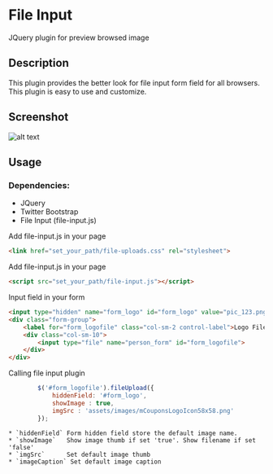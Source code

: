 # File Input

JQuery plugin for preview browsed image


## Description

This plugin provides the better look for file input form field for all browsers. This plugin is easy to use and customize.


## Screenshot

![alt text](https://github.com/kamranshahzad/ImageUpload/assets/images/file-upload-screenshot.png "File Upload screenshot")

## Usage
### Dependencies:
* JQuery
* Twitter Bootstrap
* File Input (file-input.js)

Add file-input.js in your page
``` html
<link href="set_your_path/file-uploads.css" rel="stylesheet">
```

Add file-input.js in your page

``` html
<script src="set_your_path/file-input.js"></script>
```

Input field in your form
``` html
<input type="hidden" name="form_logo" id="form_logo" value="pic_123.png" >
<div class="form-group">
    <label for="form_logofile" class="col-sm-2 control-label">Logo File:</label>
    <div class="col-sm-10">
        <input type="file" name="person_form" id="form_logofile">
    </div>
</div>
```

Calling file input plugin
``` javascript
		$('#form_logofile').fileUpload({
            hiddenField: '#form_logo',
            showImage : true,
            imgSrc : 'assets/images/mCouponsLogoIcon58x58.png'
        });
```

	* `hiddenField` Form hidden field store the default image name.
	* `showImage`   Show image thumb if set 'true'. Show filename if set 'false'
	* `imgSrc`      Set default image thumb
	* `imageCaption` Set default image caption